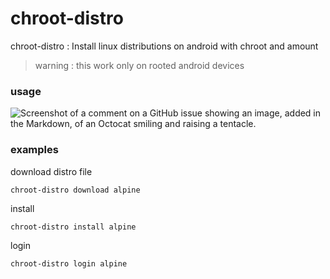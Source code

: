# chroot-distro
chroot-distro : 
  Install linux distributions on android    with chroot and amount
> warning : this work only on rooted android devices
### usage
![Screenshot of a comment on a GitHub issue showing an image, added in the Markdown, of an Octocat smiling and raising a tentacle.](https://github.com/YasserNull/chroot-distro/blob/main/screenshot/help.png)
### examples
download distro file

`chroot-distro download alpine`

install 

`chroot-distro install alpine`

login

`chroot-distro login alpine`
